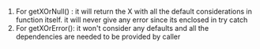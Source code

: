 

1. For getXOrNull() : it will return the X with all the default considerations in function itself. it will never give any error since its enclosed in try catch
2. For getXOrError(): it won't consider any defaults and all the dependencies are needed to be provided by caller
